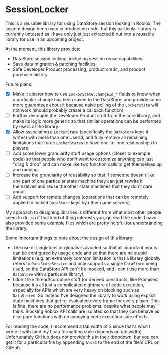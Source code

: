 # SessionLocker

This is a reusable library for using DataStore session locking in Roblox. The system design been used in production code, but this particular library is currently untested as I have only just just extracted it out into a reusable library for use in an upcoming project.

At the moment, this library provides:
- DataStore session locking, including session reuse capabilities
- Save data migration & patching facilities
- Safe Developer Product processing, product credit, and product purchase history

Future plans:
- [x] Make it clearer how to use `LockerState.ChangeId_*` fields to know when a particular change has been saved to the DataStore, and provide some more guarantees about it because naive polling of the `LockerState` will not work (should probably create a callback function).
- [ ] Further decouple the Developer Product stuff from the core library, and make its logic more generic so that similar operations can be performed by users of the library.
- [x] Allow associating a `LockerState` (specifically the `DataStore` keys it writes) with more than one UserId, and fully remove all remaining limitations that force `LockerState`s to have one-to-one relationships to players.
- [ ] Add some lower granularity stuff usage options (closer to example code) so that people who don't want to customize anything can just "drag & drop" and can make like two function calls to get themselves up and running.
- [ ] Increase the granularity of reusability so that if someone doesn't like one part of one particular state machine they can just rewrite it themselves and reuse the other state machines that they don't care about.
- [ ] Add support for remote changes (operations that can be remotely applied to locked `DataStore` keys by other game servers)

My approach to designing libraries is different from what most other people seem to do, so if that kind of thing interests you, go read the code. I have also provided some example files which are pretty helpful for understanding the library.

Some important things to note about the design of this library:
- The use of singletons or globals is avoided so that all important inputs can be configured by usage code and so that there are no stupid limitations (e.g. an extremely common limitation is that a library globally refers to `DataStoreService` and only supports a single `DataStore` being used, so the DataStore API can't be mocked, and I can't use more than `DataStore` with a particular library).
- I don't like thread/coroutine stuff (or derived constructs, like Promises) because it's all just a complicated nightmare of code execution, especially for APIs which are very heavy on blocking such as `DataStore`s. So instead I've designed the library to work using explicit state machines that get re-evaluated every frame for every player. This is fine: there are no performance problems, despite what people may think. Blocking Roblox API calls are isolated so that they can behave as nice pure functions with no annoying code execution side effects.

For reading the code, I recommend a tab width of 3 since that's what I wrote it with (and my Luau formatting style depends on tab width). Unfortunately GitHub does not provide this in their dropdown, but you can get it for a particular file by appending `&ts=3` to the end of the file's URL on GitHub.
